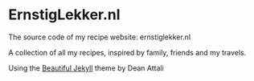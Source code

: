 # ErnstigLekker.nl

The source code of my recipe website: ernstiglekker.nl

A collection of all my recipes, inspired by family, friends and my travels.

Using the [Beautiful Jekyll](https://github.com/daattali/beautiful-jekyll) theme by Dean Attali
